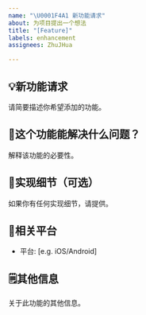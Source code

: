 ```yaml
---
name: "\U0001F4A1 新功能请求"
about: 为项目提出一个想法
title: "[Feature]"
labels: enhancement
assignees: ZhuJHua

---
```


## 💡新功能请求

请简要描述你希望添加的功能。

## 🤔这个功能能解决什么问题？

解释该功能的必要性。

## 📑实现细节（可选）

如果你有任何实现细节，请提供。

## 📱相关平台

- 平台: [e.g. iOS/Android]

## 🗒️其他信息

关于此功能的其他信息。


